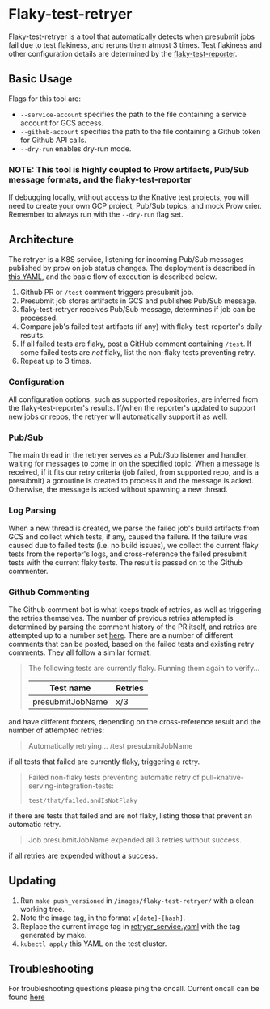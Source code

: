 # Flaky-test-retryer

Flaky-test-retryer is a tool that automatically detects when presubmit jobs fail
due to test flakiness, and reruns them atmost 3 times. Test flakiness and other
configuration details are determined by the
[flaky-test-reporter](https://github.com/knative/test-infra/tree/master/tools/flaky-test-reporter).

## Basic Usage

Flags for this tool are:

- `--service-account` specifies the path to the file containing a service
  account for GCS access.
- `--github-account` specifies the path to the file containing a Github token
  for Github API calls.
- `--dry-run` enables dry-run mode.

### NOTE: This tool is highly coupled to Prow artifacts, Pub/Sub message formats, and the flaky-test-reporter

If debugging locally, without access to the Knative test projects, you will need
to create your own GCP project, Pub/Sub topics, and mock Prow crier. Remember to
always run with the `--dry-run` flag set.

## Architecture

The retryer is a K8S service, listening for incoming Pub/Sub messages published
by prow on job status changes. The deployment is described in
[this YAML](gke_deployment/retryer_service.yaml), and the basic flow of
execution is described below.

1. Github PR or `/test` comment triggers presubmit job.
2. Presubmit job stores artifacts in GCS and publishes Pub/Sub message.
3. flaky-test-retryer receives Pub/Sub message, determines if job can be
   processed.
4. Compare job's failed test artifacts (if any) with flaky-test-reporter's daily
   results.
5. If all failed tests are flaky, post a GitHub comment containing `/test`. If
   some failed tests are _not_ flaky, list the non-flaky tests preventing retry.
6. Repeat up to 3 times.

### Configuration

All configuration options, such as supported repositories, are inferred from the
flaky-test-reporter's results. If/when the reporter's updated to support new
jobs or repos, the retryer will automatically support it as well.

### Pub/Sub

The main thread in the retryer serves as a Pub/Sub listener and handler, waiting
for messages to come in on the specified topic. When a message is received, if
it fits our retry criteria (job failed, from supported repo, and is a presubmit)
a goroutine is created to process it and the message is acked. Otherwise, the
message is acked without spawning a new thread.

### Log Parsing

When a new thread is created, we parse the failed job's build artifacts from GCS
and collect which tests, if any, caused the failure. If the failure was caused
due to failed tests (i.e. no build issues), we collect the current flaky tests
from the reporter's logs, and cross-reference the failed presubmit tests with
the current flaky tests. The result is passed on to the Github commenter.

### Github Commenting

The Github comment bot is what keeps track of retries, as well as triggering the
retries themselves. The number of previous retries attempted is determined by
parsing the comment history of the PR itself, and retries are attempted up to a
number set
[here](https://github.com/knative/test-infra/blob/master/tools/flaky-test-retryer/github_commenter.go#L35).
There are a number of different comments that can be posted, based on the failed
tests and existing retry comments. They all follow a similar format:

> The following tests are currently flaky. Running them again to verify...
>
> | Test name        | Retries |
> | ---------------- | ------- |
> | presubmitJobName | x/3     |

and have different footers, depending on the cross-reference result and the
number of attempted retries:

> Automatically retrying... /test presubmitJobName

if all tests that failed are currently flaky, triggering a retry.

> Failed non-flaky tests preventing automatic retry of
> pull-knative-serving-integration-tests:
>
> ```
> test/that/failed.andIsNotFlaky
> ```

if there are tests that failed and are not flaky, listing those that prevent an
automatic retry.

> Job presubmitJobName expended all 3 retries without success.

if all retries are expended without a success.

## Updating

1. Run `make push_versioned` in `/images/flaky-test-retryer/` with a clean
   working tree.
2. Note the image tag, in the format `v[date]-[hash]`.
3. Replace the current image tag in
   [retryer_service.yaml](https://github.com/knative/test-infra/blob/751583ee73a463cf6449817afda38d63b29dfff7/tools/flaky-test-retryer/gke_deployment/retryer_service.yaml#L40)
   with the tag generated by make.
4. `kubectl apply` this YAML on the test cluster.

## Troubleshooting

For troubleshooting questions please ping the oncall. Current oncall can be
found [here](https://knative.github.io/test-infra/)
